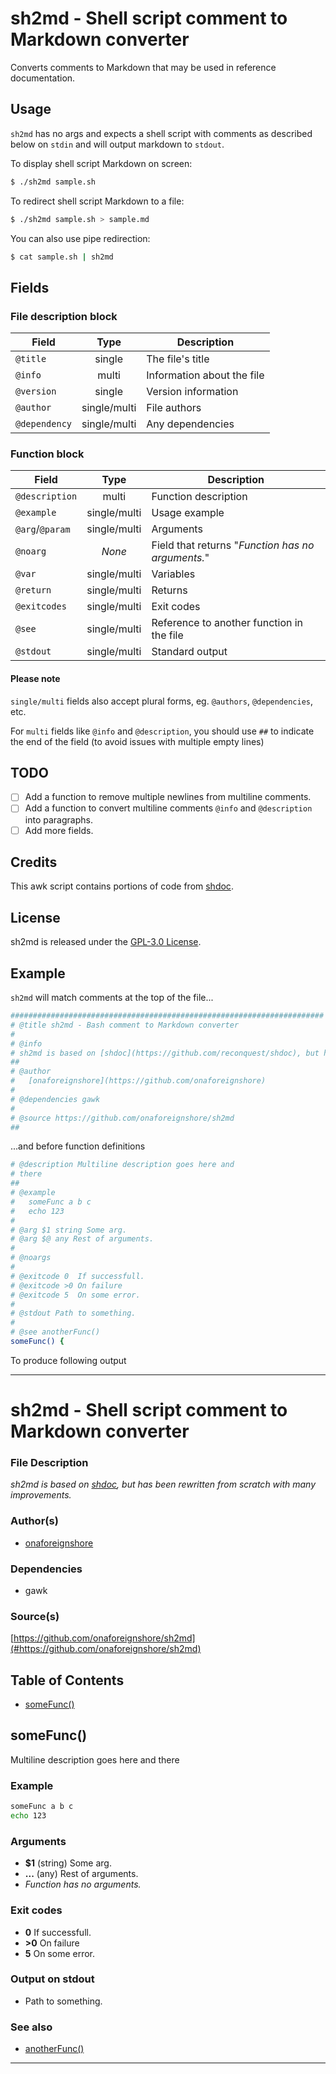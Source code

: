 # sh2md - Shell script comment to Markdown converter

Converts comments to Markdown that may be used in reference documentation.

## Usage

`sh2md` has no args and expects a shell script with comments as described below on `stdin` and will output markdown to `stdout`.

To display shell script Markdown on screen:
```sh
$ ./sh2md sample.sh
```

To redirect shell script Markdown to a file:
```sh
$ ./sh2md sample.sh > sample.md
```

You can also use pipe redirection:
```sh
$ cat sample.sh | sh2md
```


## Fields

### File description block
| Field         | Type         | Description                 |
|---------------|:------------:|-----------------------------|
| `@title`      | single       | The file's title            |
| `@info`       | multi        | Information about the file  |
| `@version`    | single       | Version information         |
| `@author`     | single/multi | File authors                |
| `@dependency` | single/multi | Any dependencies            |

### Function block
| Field           | Type         | Description                               |
|-----------------|:------------:|-------------------------------------------|
| `@description`  | multi        | Function description                      |
| `@example`      | single/multi | Usage example                             |
| `@arg`/`@param` | single/multi | Arguments                                 |
| `@noarg`        | _None_       | Field that returns "_Function has no arguments._" |
| `@var`          | single/multi | Variables                                 |
| `@return`       | single/multi | Returns                                   |
| `@exitcodes`    | single/multi | Exit codes                                |
| `@see`          | single/multi | Reference to another function in the file |
| `@stdout`       | single/multi | Standard output                           |

#### Please note

`single/multi` fields also accept plural forms, eg. `@authors`, `@dependencies`, etc.

For `multi` fields like `@info` and `@description`, you should use `##` to indicate the end of the field (to avoid issues with multiple empty lines)

## TODO

- [ ] Add a function to remove multiple newlines from multiline comments.
- [ ] Add a function to convert multiline comments `@info` and `@description` into paragraphs.
- [ ] Add more fields.

## Credits

This awk script contains portions of code from [shdoc](https://github.com/reconquest/shdoc).

## License

sh2md is released under the [GPL-3.0 License](https://opensource.org/licenses/GPL-3.0).

## Example

`sh2md` will match comments at the top of the file...

```sh
######################################################################
# @title sh2md - Bash comment to Markdown converter
#
# @info
# sh2md is based on [shdoc](https://github.com/reconquest/shdoc), but has been rewritten from scratch with many improvements.
##
# @author
#   [onaforeignshore](https://github.com/onaforeignshore)
#
# @dependencies gawk
#
# @source https://github.com/onaforeignshore/sh2md
##
```

...and before function definitions

```sh
# @description Multiline description goes here and
# there
##
# @example
#   someFunc a b c
#   echo 123
#
# @arg $1 string Some arg.
# @arg $@ any Rest of arguments.
#
# @noargs
#
# @exitcode 0  If successfull.
# @exitcode >0 On failure
# @exitcode 5  On some error.
#
# @stdout Path to something.
#
# @see anotherFunc()
someFunc() {
```

To produce following output

---

# sh2md - Shell script comment to Markdown converter

### File Description

_sh2md is based on [shdoc](https://github.com/reconquest/shdoc), but has been rewritten from scratch with many improvements._

### Author(s)

- [onaforeignshore](https://github.com/onaforeignshore)

### Dependencies

- gawk

### Source(s)

[https://github.com/onaforeignshore/sh2md](#https://github.com/onaforeignshore/sh2md)

## Table of Contents

- [someFunc()](#someFunc)

## someFunc()
Multiline description goes here and
there

### Example

```bash
someFunc a b c
echo 123
```

### Arguments

- **$1** (string) Some arg.
- **...** (any) Rest of arguments.
- _Function has no arguments._

### Exit codes

- **0**  If successfull.
- **>0** On failure
- **5**  On some error.

### Output on stdout

- Path to something.

### See also

- [anotherFunc()](#anotherFunc())

---
